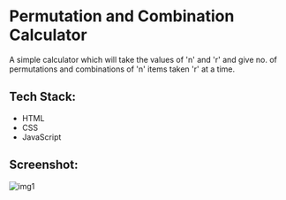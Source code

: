 # Permutation and Combination Calculator
A simple calculator which will take the values of 'n' and 'r' and give no. of permutations and combinations of 'n' items taken 'r' at a time.

## Tech Stack:
- HTML
- CSS
- JavaScript

## Screenshot:
![img1](https://user-images.githubusercontent.com/86347266/157397610-93cb7ded-e5ee-41b1-994b-aa3dbfb12f27.png)

